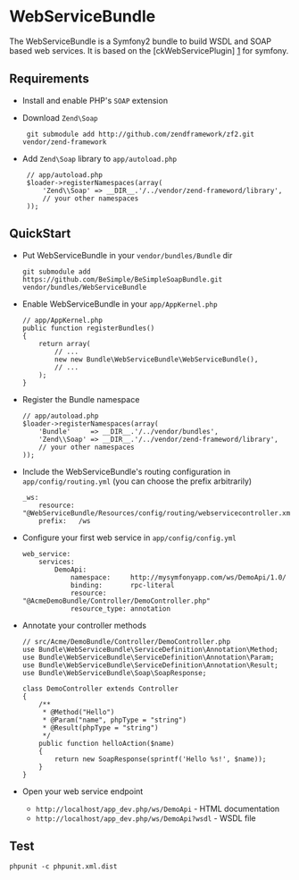 WebServiceBundle
================

The WebServiceBundle is a Symfony2 bundle to build WSDL and SOAP based web services.
It is based on the [ckWebServicePlugin] [1] for symfony.

Requirements
------------

 * Install and enable PHP's `SOAP` extension
 * Download `Zend\Soap`

        git submodule add http://github.com/zendframework/zf2.git vendor/zend-framework

 * Add `Zend\Soap` library to `app/autoload.php`
 
        // app/autoload.php
        $loader->registerNamespaces(array(
            'Zend\\Soap' => __DIR__.'/../vendor/zend-frameword/library',
            // your other namespaces
        ));

QuickStart
----------

 *  Put WebServiceBundle in your `vendor/bundles/Bundle` dir

        git submodule add https://github.com/BeSimple/BeSimpleSoapBundle.git vendor/bundles/WebServiceBundle

 *  Enable WebServiceBundle in your `app/AppKernel.php`

        // app/AppKernel.php
        public function registerBundles()
        {
            return array(
                // ...
                new new Bundle\WebServiceBundle\WebServiceBundle(),
                // ...
            );
        }

 *  Register the Bundle namespace

        // app/autoload.php
        $loader->registerNamespaces(array(
            'Bundle'     => __DIR__.'/../vendor/bundles',
            'Zend\\Soap' => __DIR__.'/../vendor/zend-frameword/library',
            // your other namespaces
        ));

 *  Include the WebServiceBundle's routing configuration in `app/config/routing.yml` (you can choose the prefix arbitrarily)

        _ws:
            resource: "@WebServiceBundle/Resources/config/routing/webservicecontroller.xml"
            prefix:   /ws

 *  Configure your first web service in `app/config/config.yml`

        web_service:
            services:
                DemoApi:
                    namespace:     http://mysymfonyapp.com/ws/DemoApi/1.0/
                    binding:       rpc-literal
                    resource:      "@AcmeDemoBundle/Controller/DemoController.php"
                    resource_type: annotation

 *  Annotate your controller methods

        // src/Acme/DemoBundle/Controller/DemoController.php
        use Bundle\WebServiceBundle\ServiceDefinition\Annotation\Method;
        use Bundle\WebServiceBundle\ServiceDefinition\Annotation\Param;
        use Bundle\WebServiceBundle\ServiceDefinition\Annotation\Result;
        use Bundle\WebServiceBundle\Soap\SoapResponse;

        class DemoController extends Controller
        {
            /**
             * @Method("Hello")
             * @Param("name", phpType = "string")
             * @Result(phpType = "string")
             */
            public function helloAction($name)
            {
                return new SoapResponse(sprintf('Hello %s!', $name));
            }
        }

 *  Open your web service endpoint

     *   `http://localhost/app_dev.php/ws/DemoApi` - HTML documentation
     *   `http://localhost/app_dev.php/ws/DemoApi?wsdl` - WSDL file

Test
----

    phpunit -c phpunit.xml.dist

[1]: http://www.symfony-project.org/plugins/ckWebServicePlugin